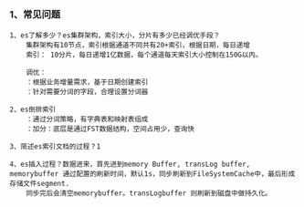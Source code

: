 ### 1、常见问题
    1、es了解多少？es集群架构，索引大小，分片有多少已经调优手段？
        集群架构有10节点，索引根据通道不同共有20+索引，根据日期，每日递增
        索引： 10分片，每日递增1亿数据，每个通道每天索引大小控制在150G以内。

        调优：
        ：根据业务增量需求，基于日期创建索引
        ：针对需要分词的字段，合理设置分词器

    2、es倒排索引
        ：通过分词策略，有字典表和映射表组成
        ：加分：底层是通过FST数据结构，空间占用少，查询快

    3、简述es索引文档的过程？1

    4、es插入过程？数据进来，首先进到memory Buffer, transLog buffer, memorybuffer 通过配置的刷新时间，默认1s，同步刷新到FileSystemCache中，最后形成存储文件segment.
        同步完后会清空memorybuffer。transLogbuffer 则刷新到磁盘中做持久化。

